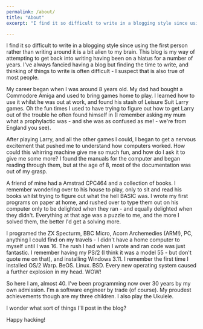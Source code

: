 ```yaml
---
permalink: /about/
title: "About"
excerpt: "I find it so difficult to write in a blogging style since using the first person rather than writing around it is a bit alien to my brain."

---
```


I find it so difficult to write in a blogging style since using the first person rather than writing around it is a bit alien to my brain. 
This blog is my way of attempting to get back into writing having been on a hiatus for a number of years.  I've always fancied having a blog
but finding the time to write, and thinking of things to write is often difficult - I suspect that is also true of most people.

My career began when I was around 8 years old.  My dad had bought a Commodore Amiga and used to bring games home to play. I learned how to use
it whilst he was out at work, and found his stash of Leisure Suit Larry games.  Oh the fun times I used to have trying to figure out how to get
Larry out of the trouble he often found himself in (I remember asking my mum what a prophylactic was - and she was as confused as me! - 
we're from England you see).

After playing Larry, and all the other games I could, I began to get a nervous excitement that pushed me to understand how computers worked.  How could this whirring machine give me so much fun, and how do I 
ask it to give me some more?  I found the manuals for the computer and began reading through them, but at the age of 8, most of the documentation
was out of my grasp. 

A friend of mine had a Amstrad CPC464 and a collection of books.  I remember wondering over to his house to play, only to sit and read his books whilst
trying to figure out what the hell BASIC was.  I wrote my first programs on paper at home, and rushed over to type them out on his 
computer only to be delighted when they ran - and equally delighted when they didn't. Everything at that age was a puzzle to me, and the more I solved
them, the better I'd get a solving more.

I programed the ZX Specturm, BBC Micro, Acorn Archemedies (ARM!), PC, anything I could find on my travels -  I didn't have a home computer to myself until
I was 16.  The rush I had when I wrote and ran code was just fantastic.  I remember having my PS/2 (I think it was a model 55 - but don't quote me on that), and installing
Windows 3.11.  I remember the first time I installed OS/2 Warp. BeOS. Linux. BSD.  Every new operating system caused a further explosion in my head. WOW!

So here I am, almost 40. I've been programming now over 30 years by my own admission. I'm a software engineer by trade (of course). My proudest achievements though
are my three children. I also play the Ukulele.  

I wonder what sort of things I'll post in the blog?  

Happy hacking!


